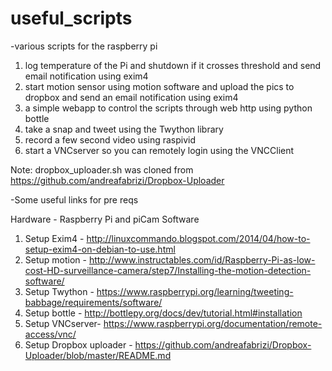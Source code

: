 # useful_scripts

-various scripts for the raspberry pi

1. log temperature of the Pi and shutdown if it crosses threshold and send email notification using exim4
2. start motion sensor using motion software and upload the pics to dropbox and send an email notification using exim4 
3. a simple webapp to control the scripts through web http using python bottle
4. take a snap and tweet using the Twython library
5. record a few second video using raspivid
6. start a VNCserver so you can remotely login using the VNCClient

Note: dropbox_uploader.sh was cloned from https://github.com/andreafabrizi/Dropbox-Uploader


-Some useful links for pre reqs

Hardware - Raspberry Pi and piCam
Software
1. Setup Exim4 - http://linuxcommando.blogspot.com/2014/04/how-to-setup-exim4-on-debian-to-use.html
2. Setup motion - http://www.instructables.com/id/Raspberry-Pi-as-low-cost-HD-surveillance-camera/step7/Installing-the-motion-detection-software/
3. Setup Twython - https://www.raspberrypi.org/learning/tweeting-babbage/requirements/software/
4. Setup bottle - http://bottlepy.org/docs/dev/tutorial.html#installation
5. Setup VNCserver- https://www.raspberrypi.org/documentation/remote-access/vnc/
6. Setup Dropbox uploader - https://github.com/andreafabrizi/Dropbox-Uploader/blob/master/README.md
